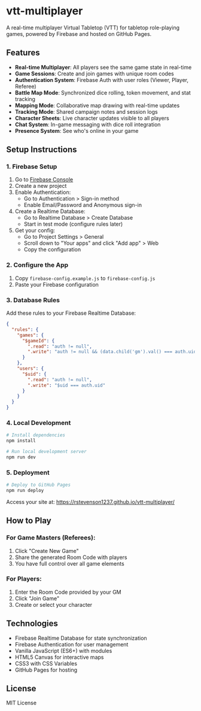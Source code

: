 # vtt-multiplayer

A real-time multiplayer Virtual Tabletop (VTT) for tabletop role-playing games, powered by Firebase and hosted on GitHub Pages.

## Features

- **Real-time Multiplayer**: All players see the same game state in real-time
- **Game Sessions**: Create and join games with unique room codes
- **Authentication System**: Firebase Auth with user roles (Viewer, Player, Referee)
- **Battle Map Mode**: Synchronized dice rolling, token movement, and stat tracking
- **Mapping Mode**: Collaborative map drawing with real-time updates
- **Tracking Mode**: Shared campaign notes and session logs
- **Character Sheets**: Live character updates visible to all players
- **Chat System**: In-game messaging with dice roll integration
- **Presence System**: See who's online in your game

## Setup Instructions

### 1. Firebase Setup

1. Go to [Firebase Console](https://console.firebase.google.com/)
2. Create a new project
3. Enable Authentication:
   - Go to Authentication > Sign-in method
   - Enable Email/Password and Anonymous sign-in
4. Create a Realtime Database:
   - Go to Realtime Database > Create Database
   - Start in test mode (configure rules later)
5. Get your config:
   - Go to Project Settings > General
   - Scroll down to "Your apps" and click "Add app" > Web
   - Copy the configuration

### 2. Configure the App

1. Copy `firebase-config.example.js` to `firebase-config.js`
2. Paste your Firebase configuration

### 3. Database Rules

Add these rules to your Firebase Realtime Database:

```json
{
  "rules": {
    "games": {
      "$gameId": {
        ".read": "auth != null",
        ".write": "auth != null && (data.child('gm').val() === auth.uid || !data.exists())"
      }
    },
    "users": {
      "$uid": {
        ".read": "auth != null",
        ".write": "$uid === auth.uid"
      }
    }
  }
}
```

### 4. Local Development

```bash
# Install dependencies
npm install

# Run local development server
npm run dev
```

### 5. Deployment

```bash
# Deploy to GitHub Pages
npm run deploy
```

Access your site at: https://rstevenson1237.github.io/vtt-multiplayer/

## How to Play

### For Game Masters (Referees):
1. Click "Create New Game"
2. Share the generated Room Code with players
3. You have full control over all game elements

### For Players:
1. Enter the Room Code provided by your GM
2. Click "Join Game"
3. Create or select your character

## Technologies

- Firebase Realtime Database for state synchronization
- Firebase Authentication for user management
- Vanilla JavaScript (ES6+) with modules
- HTML5 Canvas for interactive maps
- CSS3 with CSS Variables
- GitHub Pages for hosting

## License

MIT License
